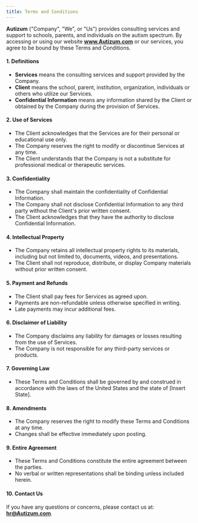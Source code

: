 ```yaml
---
title: Terms and Conditions
---
```

**Autizum** ("Company", "We", or "Us") provides consulting services and support to schools, parents, and individuals on the autism spectrum. By accessing or using our website **www.Autizum.com** or our services, you agree to be bound by these Terms and Conditions.

#### 1. Definitions

- **Services** means the consulting services and support provided by the Company.
- **Client** means the school, parent, institution, organization, individuals or others who utilize our Services.
- **Confidential Information** means any information shared by the Client or obtained by the Company during the provision of Services.

#### 2. Use of Services

- The Client acknowledges that the Services are for their personal or educational use only.
- The Company reserves the right to modify or discontinue Services at any time.
- The Client understands that the Company is not a substitute for professional medical or therapeutic services.

#### 3. Confidentiality

- The Company shall maintain the confidentiality of Confidential Information.
- The Company shall not disclose Confidential Information to any third party without the Client's prior written consent.
- The Client acknowledges that they have the authority to disclose Confidential Information.

#### 4. Intellectual Property

- The Company retains all intellectual property rights to its materials, including but not limited to, documents, videos, and presentations.
- The Client shall not reproduce, distribute, or display Company materials without prior written consent.

#### 5. Payment and Refunds

- The Client shall pay fees for Services as agreed upon.
- Payments are non-refundable unless otherwise specified in writing.
- Late payments may incur additional fees.

#### 6. Disclaimer of Liability

- The Company disclaims any liability for damages or losses resulting from the use of Services.
- The Company is not responsible for any third-party services or products.

#### 7. Governing Law

- These Terms and Conditions shall be governed by and construed in accordance with the laws of the United States and the state of [Insert State].

#### 8. Amendments

- The Company reserves the right to modify these Terms and Conditions at any time.
- Changes shall be effective immediately upon posting.

#### 9. Entire Agreement

- These Terms and Conditions constitute the entire agreement between the parties.
- No verbal or written representations shall be binding unless included herein.

#### 10. Contact Us

If you have any questions or concerns, please contact us at: **hr@Autizum.com**.
